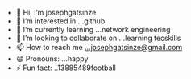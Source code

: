 - 👋 Hi, I’m josephgatsinze
- 👀 I’m interested in ...github
- 🌱 I’m currently learning ...network engineering 
- 💞️ I’m looking to collaborate on ...learning tecskills
- 📫 How to reach me ...josephgatsinze@gmail.com 
- 😄 Pronouns: ...happy
- ⚡ Fun fact: ..13885489football 

<!---
josephgatsinze/josephgatsinze is a ✨ special ✨ repository because its `README.md` (this file) appears on your GitHub profile.
You can click the Preview link to take a look at your changes.
--->

